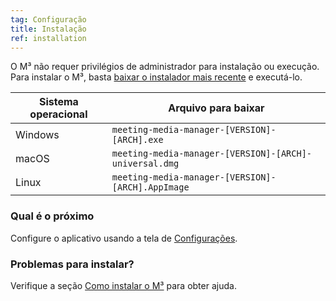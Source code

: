 ```yaml
---
tag: Configuração
title: Instalação
ref: installation
---
```


O M³ não requer privilégios de administrador para instalação ou execução. Para instalar o M³, basta [baixar o instalador mais recente](%7B%7Bsite.github%7D%7D/releases/latest) e executá-lo.

Sistema operacional | Arquivo para baixar
--- | ---
Windows | `meeting-media-manager-[VERSION]-[ARCH].exe`
macOS | `meeting-media-manager-[VERSION]-[ARCH]-universal.dmg`
Linux | `meeting-media-manager-[VERSION]-[ARCH].AppImage`

### Qual é o próximo

Configure o aplicativo usando a tela de [Configurações](%7B%7Bpage.lang%7D%7D/#configuration).

### Problemas para instalar?

Verifique a seção [Como instalar o M³](%7B%7Bpage.lang%7D%7D/#usage-notes) para obter ajuda.
